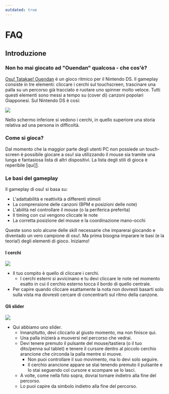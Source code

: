 ```yaml
---
outdated: true
---
```


# FAQ

## Introduzione

### Non ho mai giocato ad "Ouendan" qualcosa - che cos'è?

[Osu! Tatakae! Ouendan](http://it.wikipedia.org/wiki/Osu!_Tatakae!_Ouendan) è un gioco ritmico per il Nintendo DS. Il gameplay consiste in tre elementi: cliccare i cerchi sul touchscreen, trascinare una palla su un percorso già tracciato e ruotare uno spinner molto veloce. Tutti questi elementi sono messi a tempo su (cover di) canzoni popolari Giapponesi. Sul Nintendo DS è così:

![](/wiki/shared/Ouendan.jpg)

Nello schermo inferiore si vedono i cerchi, in quello superiore una storia relativa ad una persona in difficoltà.

### Come si gioca?

Dal momento che la maggior parte degli utenti PC non possiede un touch-screen è possibile giocare a osu! sia utilizzando il mouse sia tramite una lunga e fantasiosa lista di altri dispositivi. La lista degli stili di gioca è reperibile \[qui\][1](/wiki/Play_style).

### Le basi del gameplay

Il gameplay di osu! si basa su:

- L'adattabilità e reattività a differenti stimoli
- La comprensione delle canzoni (BPM e posizioni delle note)
- L'abilità nel controllare il mouse (o la periferica preferita)
- Il timing con cui vengono cliccate le note
- La corretta posizione del mouse e la coordinazione mano-occhi

Queste sono solo alcune delle skill necessarie che imparerai giocando e diventado un vero campione di osu!. Ma prima bisogna imparare le basi (e la teoria!) degli elementi di gioco. Iniziamo!

#### I cerchi

![](/wiki/shared/osu_hitcircles.jpg)

- Il tuo compito è quello di cliccare i cerchi.
  - I cerchi esterni si avvicinano e tu devi cliccare le note nel momento esatto in cui il cerchio esterno tocca il bordo di quello centrale.
- Per capire quando cliccare esattamente la nota non dovresti basarti solo sulla vista ma dovresti cercare di concentrarti sul ritmo della canzone.

#### Gli slider

![](/wiki/shared/osu_slider.jpg)

- Qui abbiamo uno slider.
  - Innanzitutto, devi cliccarlo al giusto momento, ma non finisce qui.
  - Una palla inizierà a muoversi nel percorso che vedrai.
  - Devi tenere premuto il pulsante del mouse/tastiera (o il tuo dito/penna sul tablet) e tenere il cursore dentro al piccolo cerchio arancione che circonda la palla mentre si muove.
    - Non puoi controllare il suo movimento, ma lo devi solo seguire.
    - Il cerchio arancione appare se stai tenendo premuto il pulsante e lo stai seguendo col cursore e scompare se lo lasci.
  - A volte, come nella foto sopra, dovrai tornare indietro alla fine del percorso.
  - Lo puoi capire da simbolo indietro alla fine del percorso.
